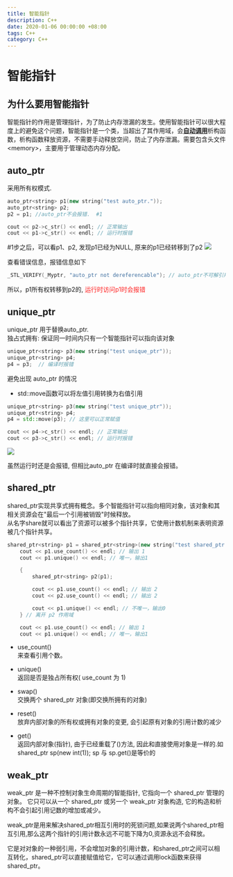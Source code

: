 ```yaml
---
title: 智能指针
description: C++
date: 2020-01-06 00:00:00 +08:00
tags: C++
category: C++
---
```


# 智能指针

## 为什么要用智能指针
智能指针的作用是管理指针，为了防止内存泄漏的发生。使用智能指针可以很大程度上的避免这个问题，智能指针是一个类，当超出了其作用域，会<u><b>自动调用</u></b>析构函数，析构函数释放资源，不需要手动释放空间，防止了内存泄漏。需要包含头文件 \<memory\>，主要用于管理动态内存分配。

## auto_ptr

采用所有权模式.
``` c++
auto_ptr<string> p1(new string("test auto_ptr."));
auto_ptr<string> p2;
p2 = p1; //auto_ptr不会报错.  #1

cout << p2->c_str() << endl; // 正常输出
cout << p1->c_str() << endl; // 运行时报错 
```
#1步之后，可以看p1、p2, 发现p1已经为NULL, 原来的p1已经转移到了p2
![](https://raw.githubusercontent.com/huobingli/huobingli.github.io/master/img/auto_ptr.png)

查看错误信息，报错信息如下 
``` c++
_STL_VERIFY(_Myptr, "auto_ptr not dereferencable"); // auto_ptr不可解引用
```
所以，p1所有权转移到p2的, <font color=#FF2222>运行时访问p1时会报错 </font>

##  unique_ptr  
unique_ptr 用于替换auto_ptr.  
独占式拥有: 保证同一时间内只有一个智能指针可以指向该对象
``` c++
unique_ptr<string> p3(new string("test unique_ptr"));
unique_ptr<string> p4;
p4 = p3;  // 编译时报错
```
避免出现 auto_ptr 的情况

* std::move函数可以将左值引用转换为右值引用
``` c++
unique_ptr<string> p3(new string("test unique_ptr"));
unique_ptr<string> p4;
p4 = std::move(p3); // 这里可以正常赋值

cout << p4->c_str() << endl; // 正常输出
cout << p3->c_str() << endl; // 运行时报错 
```
![](https://raw.githubusercontent.com/huobingli/huobingli.github.io/master/img/unique_ptr.png)

虽然运行时还是会报错, 但相比auto_ptr 在编译时就直接会报错。

## shared_ptr

shared_ptr实现共享式拥有概念。多个智能指针可以指向相同对象，该对象和其相关资源会在"最后一个引用被销毁"时候释放。  
从名字share就可以看出了资源可以被多个指针共享，它使用计数机制来表明资源被几个指针共享。  
``` c++
shared_ptr<string> p1 = shared_ptr<string>(new string("test shared_ptr."));
    cout << p1.use_count() << endl; // 输出 1
    cout << p1.unique() << endl; // 唯一，输出1

	{
		shared_ptr<string> p2(p1);

        cout << p1.use_count() << endl; // 输出 2
		cout << p2.use_count() << endl; // 输出 2

        cout << p1.unique() << endl; // 不唯一，输出0
	} // 离开 p2 作用域

	cout << p1.use_count() << endl; // 输出 1
    cout << p1.unique() << endl; // 唯一，输出1
```

- use_count()  
来查看引用个数。

- unique()  
返回是否是独占所有权( use_count 为 1)

- swap()  
交换两个 shared_ptr 对象(即交换所拥有的对象)

- reset()  
放弃内部对象的所有权或拥有对象的变更, 会引起原有对象的引用计数的减少

- get()  
返回内部对象(指针), 由于已经重载了()方法, 因此和直接使用对象是一样的.如 shared_ptr<int> sp(new int(1)); sp 与 sp.get()是等价的

## weak_ptr

weak_ptr 是一种不控制对象生命周期的智能指针, 它指向一个 shared_ptr 管理的对象。 它只可以从一个 shared_ptr 或另一个 weak_ptr 对象构造, 它的构造和析构不会引起引用记数的增加或减少。

weak_ptr是用来解决shared_ptr相互引用时的死锁问题,如果说两个shared_ptr相互引用,那么这两个指针的引用计数永远不可能下降为0,资源永远不会释放。

它是对对象的一种弱引用，不会增加对象的引用计数，和shared_ptr之间可以相互转化，shared_ptr可以直接赋值给它，它可以通过调用lock函数来获得shared_ptr。
